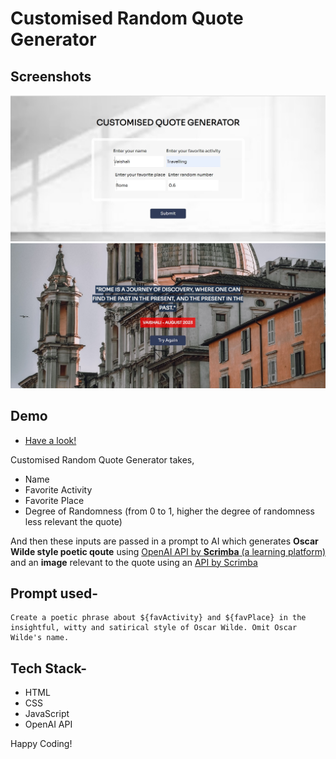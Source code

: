 # Customised Random Quote Generator

## Screenshots
![Input from User](SettingInput.jpg)
![Result](Result.jpg)

## Demo 
- [Have a look!](https://arcvaishali.github.io/Customised-Random-Quote-Generator/)

Customised Random Quote Generator takes, 

- Name
- Favorite Activity 
- Favorite Place
- Degree of Randomness (from 0 to 1, higher the degree of randomness less relevant the quote)

And then these inputs are passed in a prompt to AI which generates **Oscar Wilde style poetic qoute** using [OpenAI API by **Scrimba** (a learning platform)](https://apis.scrimba.com/openai/v1/completions) and an **image** relevant to the quote using an [API by Scrimba](https://apis.scrimba.com/unsplash/photos/random)

## Prompt used-

```
Create a poetic phrase about ${favActivity} and ${favPlace} in the insightful, witty and satirical style of Oscar Wilde. Omit Oscar Wilde's name.
```

## Tech Stack-
- HTML 
- CSS
- JavaScript
- OpenAI API



Happy Coding!
